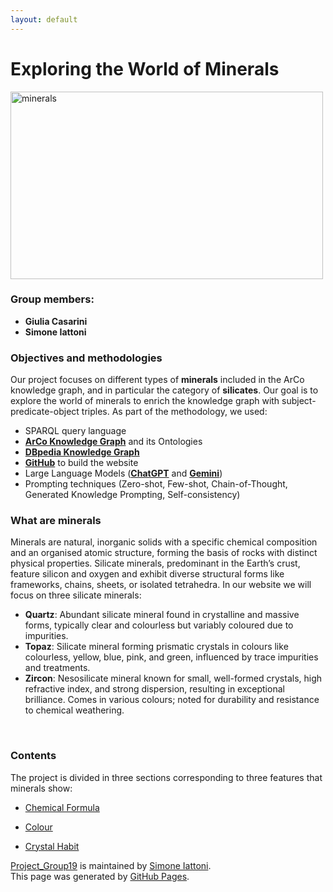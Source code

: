 ```yaml
---
layout: default
---
```


# Exploring the World of Minerals 

<img src="https://img.atlasobscura.com/OK0wNiViBtJsTzZqw0o-gdxZBDbArPmTc8FoOsaIUpM/rs:fill:12000:12000/q:81/sm:1/scp:1/ar:1/aHR0cHM6Ly9hdGxh/cy1kZXYuczMuYW1h/em9uYXdzLmNvbS91/cGxvYWRzL2Fzc2V0/cy8xNDk4NDg4ZmJm/ZjgxNDM5ZjFfc3Rv/bmVzLTE2NDY0Nzlf/OTYwXzcyMC5qcGc.jpg" alt="minerals" title="minerals" width="500" height="300"/>


### Group members: 

- **Giulia Casarini**
- **Simone Iattoni**

### Objectives and methodologies

Our project focuses on different types of **minerals** included in the ArCo knowledge graph, and in particular the category of **silicates**. Our goal is to explore the world of minerals to enrich the knowledge graph with subject-predicate-object triples. As part of the methodology, we used:

- SPARQL query language
- [**ArCo Knowledge Graph**](http://wit.istc.cnr.it/arco/index.php?lang=en) and its Ontologies
- [**DBpedia Knowledge Graph**](https://www.dbpedia.org/)
- [**GitHub**](https://github.com/) to build the website
- Large Language Models ([**ChatGPT**](https://openai.com/chatgpt/) and [**Gemini**](https://gemini.google.com/app?hl=it))
- Prompting techniques (Zero-shot, Few-shot, Chain-of-Thought, Generated Knowledge Prompting, Self-consistency)



### What are minerals

Minerals are natural, inorganic solids with a specific chemical composition and an organised atomic structure, forming the basis of rocks with distinct physical properties.​ Silicate minerals, predominant in the Earth’s crust, feature silicon and oxygen and exhibit diverse structural forms like frameworks, chains, sheets, or isolated tetrahedra.​ In our website we will focus on three silicate minerals:

* **Quartz**: Abundant silicate mineral found in crystalline and massive forms, typically clear and colourless but variably coloured due to impurities. ​
* **Topaz**: Silicate mineral forming prismatic crystals in colours like colourless, yellow, blue, pink, and green, influenced by trace impurities and treatments.
* **Zircon**: Nesosilicate mineral known for small, well-formed crystals, high refractive index, and strong dispersion, resulting in exceptional brilliance. Comes in various colours; noted for durability and resistance to chemical weathering.​

​
### Contents 

The project is divided in three sections corresponding to three features that minerals show:  

* [Chemical Formula](./page1.html)

* [Colour](./page2.html)

* [Crystal Habit](./page3.html)





<span class="site-footer-owner"> [Project_Group19](https://github.com/simiat/Project_Group19) is maintained by [Simone Iattoni](https://github.com/simiat).
</span>  
<span class="site-footer-credits">
This page was generated by [GitHub Pages](https://pages.github.com).
</span>

